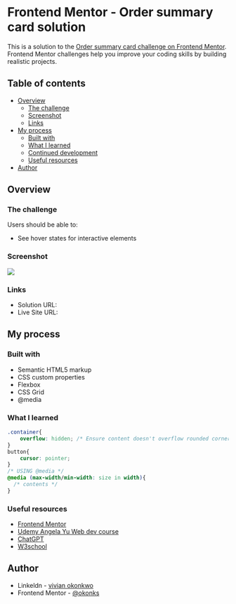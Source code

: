 # Frontend Mentor - Order summary card solution

This is a solution to the [Order summary card challenge on Frontend Mentor](https://www.frontendmentor.io/challenges/order-summary-component-QlPmajDUj). Frontend Mentor challenges help you improve your coding skills by building realistic projects. 

## Table of contents

- [Overview](#overview)
  - [The challenge](#the-challenge)
  - [Screenshot](#screenshot)
  - [Links](#links)
- [My process](#my-process)
  - [Built with](#built-with)
  - [What I learned](#what-i-learned)
  - [Continued development](#continued-development)
  - [Useful resources](#useful-resources)
- [Author](#author)


## Overview

### The challenge

Users should be able to:

- See hover states for interactive elements

### Screenshot

![](./images/screenshot14.jpg)

### Links

- Solution URL: 
- Live Site URL: 

## My process

### Built with

- Semantic HTML5 markup
- CSS custom properties
- Flexbox
- CSS Grid
- @media

### What I learned

```css
.container{
    overflow: hidden; /* Ensure content doesn't overflow rounded corners */
}
button{
    cursor: pointer;
}
/* USING @media */
@media (max-width/min-width: size in width){
  /* contents */
}

```

### Useful resources

- [Frontend Mentor](https://www.frontendmentor.io/home)
- [Udemy Angela Yu Web dev course](https://www.udemy.com/course/the-complete-web-development-bootcamp/)
- [ChatGPT](https://chat.openai.com/) 
- [W3school](https://www.w3schools.com/) 

## Author

- Linkeldn - [vivian okonkwo](https://www.linkedin.com/in/vivian-okonkwo-24b228253/)
- Frontend Mentor - [@okonks](https://www.frontendmentor.io/profile/okonks)
